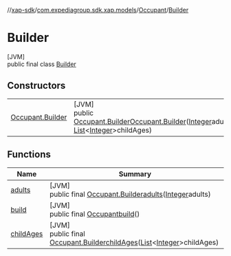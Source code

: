 //[xap-sdk](../../../../index.md)/[com.expediagroup.sdk.xap.models](../../index.md)/[Occupant](../index.md)/[Builder](index.md)

# Builder

[JVM]\
public final class [Builder](index.md)

## Constructors

| | |
|---|---|
| [Occupant.Builder](-occupant.-builder.md) | [JVM]<br>public [Occupant.Builder](index.md)[Occupant.Builder](-occupant.-builder.md)([Integer](https://docs.oracle.com/javase/8/docs/api/java/lang/Integer.html)adults, [List](https://docs.oracle.com/javase/8/docs/api/java/util/List.html)&lt;[Integer](https://docs.oracle.com/javase/8/docs/api/java/lang/Integer.html)&gt;childAges) |

## Functions

| Name | Summary |
|---|---|
| [adults](adults.md) | [JVM]<br>public final [Occupant.Builder](index.md)[adults](adults.md)([Integer](https://docs.oracle.com/javase/8/docs/api/java/lang/Integer.html)adults) |
| [build](build.md) | [JVM]<br>public final [Occupant](../index.md)[build](build.md)() |
| [childAges](child-ages.md) | [JVM]<br>public final [Occupant.Builder](index.md)[childAges](child-ages.md)([List](https://docs.oracle.com/javase/8/docs/api/java/util/List.html)&lt;[Integer](https://docs.oracle.com/javase/8/docs/api/java/lang/Integer.html)&gt;childAges) |
